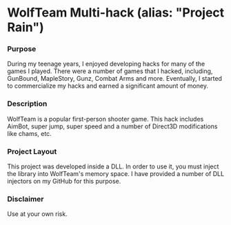 # WolfTeam Multi-hack (alias: "Project Rain")

### Purpose

During my teenage years, I enjoyed developing hacks for many of the games I played. There were a number of games that I hacked, including, GunBound, MapleStory, Gunz, Combat Arms and more. Eventually, I started to commercialize my hacks and earned a significant amount of money.

### Description

WolfTeam is a popular first-person shooter game. This hack includes AimBot, super jump, super speed and a number of Direct3D modifications like chams, etc.

### Project Layout

This project was developed inside a DLL. In order to use it, you must inject the library into WolfTeam's memory space. I have provided a number of DLL injectors on my GitHub for this purpose.

### Disclaimer

Use at your own risk. 
